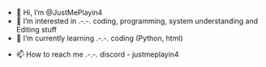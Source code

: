 - 👋 Hi, I’m @JustMePlayin4
- 👀 I’m interested in .-.-. coding, programming, system understanding and Editing stuff
- 🌱 I’m currently learning .-.-. coding (Python, html)
<!-- - 💞️ I’m looking to collaborate on ... something... -->
- 📫 How to reach me .-.-. discord - justmeplayin4
